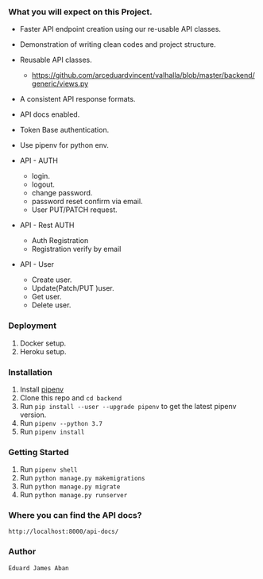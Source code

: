 ### What you will expect on this Project.
* Faster API endpoint creation using our re-usable API classes.
* Demonstration of writing clean codes and project structure.
* Reusable API classes.
     - https://github.com/arceduardvincent/valhalla/blob/master/backend/generic/views.py
* A consistent API response formats.
* API docs enabled. 
* Token Base authentication.
* Use pipenv for python env.
* API - AUTH
    - login.
    - logout.
    - change password.
    - password reset confirm via email.
    - User PUT/PATCH request.

* API - Rest AUTH 
    - Auth Registration
    - Registration verify by email
* API - User
    - Create user.
    - Update(Patch/PUT )user.
    - Get user.
    - Delete user.

### Deployment
1. Docker setup.
2. Heroku setup.

### Installation
1. Install [pipenv](https://pypi.org/project/pipenv/)
2. Clone this repo and `cd backend`
3. Run `pip install --user --upgrade pipenv` to get the latest pipenv version.
4. Run `pipenv --python 3.7`
5. Run `pipenv install`

### Getting Started
1. Run `pipenv shell`
2. Run `python manage.py makemigrations`
3. Run `python manage.py migrate`
4. Run `python manage.py runserver`


### Where you can find the API docs?
    http://localhost:8000/api-docs/

### Author
    Eduard James Aban
